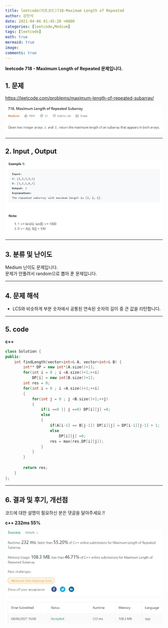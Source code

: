 ```yaml
---
title: leetcode(리트코드)718-Maximum Length of Repeated
author: 강민석
date: 2021-04-06 01:45:20 +0800
categories: [leetcode,Medium]
tags: [leetcode]
math: true
mermaid: true
image: 
comments: true
---
```


**leetcode 718 - Maximum Length of Repeated 문제입니다.**

## 1. 문제
<https://leetcode.com/problems/maximum-length-of-repeated-subarray/>  

![](/assets/img/sample/leetcode/718/Problem.JPG)

-----  

## 2. Input , Output

![](/assets/img/sample/leetcode/718/input.JPG)  


-----  

## 3. 분류 및 난이도

Medium 난이도 문제입니다.  
문제가 안풀려서 random으로 뽑아 푼 문제입니다.


-----  

## 4. 문제 해석

- LCS와 비슷하게 부분 숫자에서 공통된 연속된 숫자의 길이 중 큰 값을 리턴합니다.


-----  

## 5. code


**c++**

```c++
class Solution {
public:
    int findLength(vector<int>& A, vector<int>& B) {
        int** DP = new int*[A.size()+1];
        for(int i = 0 ; i <A.size()+1;++i)
            DP[i] = new int[B.size()+1];
        int res = 0;
        for(int i = 0 ; i <A.size()+1;++i)
        {
            for(int j = 0 ; j <B.size()+1;++j)
            {
                if(i ==0 || j ==0) DP[i][j] =0;
                else
                {
                    if(A[i-1] == B[j-1]) DP[i][j] = DP[i-1][j-1] + 1;
                    else
                        DP[i][j] =0;
                    res = max(res,DP[i][j]);
                }
            }
        }
        
        return res;
    }
};
```

-----

## 6. 결과 및 후기, 개선점

코드에 대한 설명이 필요하신 분은 댓글을 달아주세요.!!


**c++ 232ms 55%**


![](/assets/img/sample/leetcode/718/result.JPG)  








